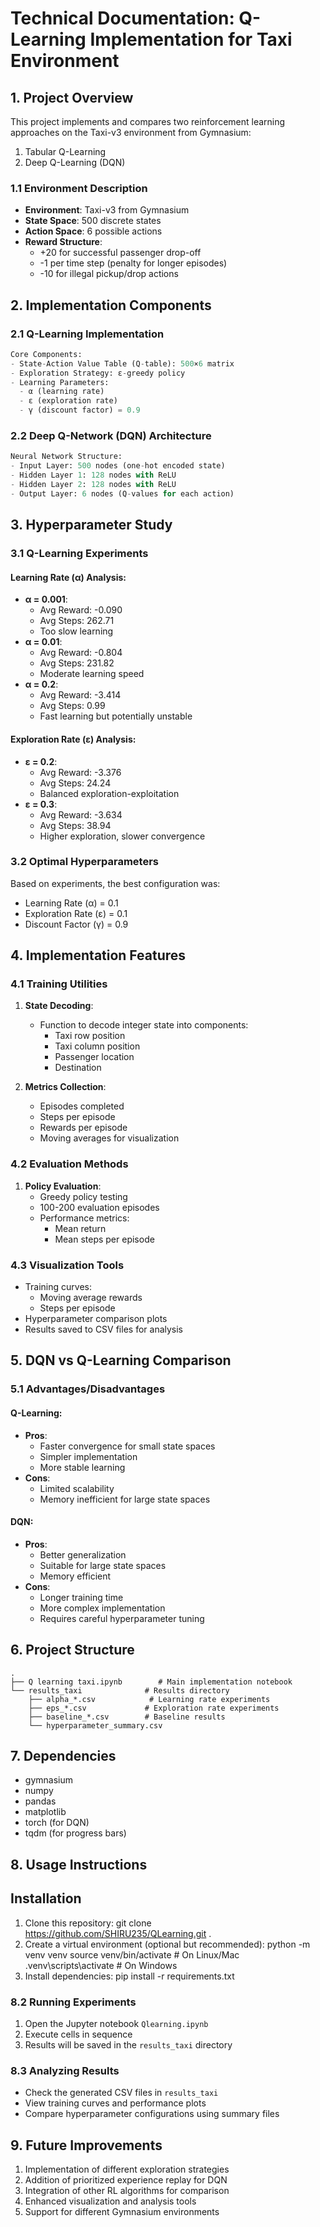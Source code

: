 # Technical Documentation: Q-Learning Implementation for Taxi Environment

## 1. Project Overview

This project implements and compares two reinforcement learning approaches on the Taxi-v3 environment from Gymnasium:
1. Tabular Q-Learning
2. Deep Q-Learning (DQN)

### 1.1 Environment Description
- **Environment**: Taxi-v3 from Gymnasium
- **State Space**: 500 discrete states
- **Action Space**: 6 possible actions
- **Reward Structure**:
  - +20 for successful passenger drop-off
  - -1 per time step (penalty for longer episodes)
  - -10 for illegal pickup/drop actions

## 2. Implementation Components

### 2.1 Q-Learning Implementation
```python
Core Components:
- State-Action Value Table (Q-table): 500×6 matrix
- Exploration Strategy: ε-greedy policy
- Learning Parameters:
  - α (learning rate)
  - ε (exploration rate)
  - γ (discount factor) = 0.9
```

### 2.2 Deep Q-Network (DQN) Architecture
```python
Neural Network Structure:
- Input Layer: 500 nodes (one-hot encoded state)
- Hidden Layer 1: 128 nodes with ReLU
- Hidden Layer 2: 128 nodes with ReLU
- Output Layer: 6 nodes (Q-values for each action)
```

## 3. Hyperparameter Study

### 3.1 Q-Learning Experiments

#### Learning Rate (α) Analysis:
- **α = 0.001**: 
  - Avg Reward: -0.090
  - Avg Steps: 262.71
  - Too slow learning
- **α = 0.01**: 
  - Avg Reward: -0.804
  - Avg Steps: 231.82
  - Moderate learning speed
- **α = 0.2**: 
  - Avg Reward: -3.414
  - Avg Steps: 0.99
  - Fast learning but potentially unstable

#### Exploration Rate (ε) Analysis:
- **ε = 0.2**:
  - Avg Reward: -3.376
  - Avg Steps: 24.24
  - Balanced exploration-exploitation
- **ε = 0.3**:
  - Avg Reward: -3.634
  - Avg Steps: 38.94
  - Higher exploration, slower convergence

### 3.2 Optimal Hyperparameters
Based on experiments, the best configuration was:
- Learning Rate (α) = 0.1
- Exploration Rate (ε) = 0.1
- Discount Factor (γ) = 0.9

## 4. Implementation Features

### 4.1 Training Utilities
1. **State Decoding**:
   - Function to decode integer state into components:
     - Taxi row position
     - Taxi column position
     - Passenger location
     - Destination

2. **Metrics Collection**:
   - Episodes completed
   - Steps per episode
   - Rewards per episode
   - Moving averages for visualization

### 4.2 Evaluation Methods
1. **Policy Evaluation**:
   - Greedy policy testing
   - 100-200 evaluation episodes
   - Performance metrics:
     - Mean return
     - Mean steps per episode

### 4.3 Visualization Tools
- Training curves:
  - Moving average rewards
  - Steps per episode
- Hyperparameter comparison plots
- Results saved to CSV files for analysis

## 5. DQN vs Q-Learning Comparison

### 5.1 Advantages/Disadvantages

#### Q-Learning:
- **Pros**:
  - Faster convergence for small state spaces
  - Simpler implementation
  - More stable learning
- **Cons**:
  - Limited scalability
  - Memory inefficient for large state spaces

#### DQN:
- **Pros**:
  - Better generalization
  - Suitable for large state spaces
  - Memory efficient
- **Cons**:
  - Longer training time
  - More complex implementation
  - Requires careful hyperparameter tuning

## 6. Project Structure
```
.
├── Q learning taxi.ipynb        # Main implementation notebook
└── results_taxi              # Results directory
    ├── alpha_*.csv            # Learning rate experiments
    ├── eps_*.csv             # Exploration rate experiments
    ├── baseline_*.csv        # Baseline results
    └── hyperparameter_summary.csv
```

## 7. Dependencies
- gymnasium
- numpy
- pandas
- matplotlib
- torch (for DQN)
- tqdm (for progress bars)

## 8. Usage Instructions

## Installation
1.	Clone this repository:
 	git clone https://github.com/SHIRU235/QLearning.git .
2.	Create a virtual environment (optional but recommended):
 	python -m venv venv
source venv/bin/activate   # On Linux/Mac
.venv\scripts\activate      # On Windows
3.	Install dependencies:
 	pip install -r requirements.txt


### 8.2 Running Experiments
1. Open the Jupyter notebook `Qlearning.ipynb`
2. Execute cells in sequence
3. Results will be saved in the `results_taxi` directory

### 8.3 Analyzing Results
- Check the generated CSV files in `results_taxi`
- View training curves and performance plots
- Compare hyperparameter configurations using summary files

## 9. Future Improvements
1. Implementation of different exploration strategies
2. Addition of prioritized experience replay for DQN
3. Integration of other RL algorithms for comparison
4. Enhanced visualization and analysis tools
5. Support for different Gymnasium environments